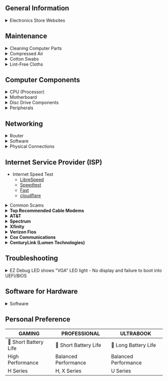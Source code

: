 ## General Information

<details>
<summary>Electronics Store Websites</summary>
<p>

- [newegg](https://www.newegg.com/)
- [Amazon](https://www.amazon.com/gp/browse.html?node=172282)
- [Micro Center](https://www.microcenter.com/)

</p>
</details>

## Maintenance

<details>
<summary>Cleaning Computer Parts</summary>
<p>

## Isopropyl Alcohol

**Usage:**
- Ideal for cleaning electronic components, including CPUs, GPUs, and connectors.
- Effective for removing thermal paste and dust buildup.

**Application:**
1. Dampen a lint-free cloth or cotton swab with isopropyl alcohol.
2. Gently wipe the surfaces, ensuring thorough cleaning.
3. Allow components to dry completely before reassembly.

**Note:**
- Use a high-percentage isopropyl alcohol (at least 90%) for better results.
- Ensure the computer is powered off and unplugged before cleaning.

</p>
</details>

<details>
<summary>Compressed Air</summary>

## Usage

- Effective for removing dust from hard-to-reach areas, fans, and heat sinks.

## Application

1. Hold fans in place to prevent them from spinning during cleaning.
2. Use short bursts of compressed air to blow away dust.
3. Pay attention to vents, heatsinks, and other components with dust buildup.

## Note

- Use the compressed air in a well-ventilated area.
- Hold fans in place to prevent them from spinning during cleaning.

</details>

<details>
<summary>Cotton Swabs</summary>

## Usage

- Useful for detailed cleaning of small components and connectors.

## Application

1. Dampen the cotton swab with isopropyl alcohol.
2. Gently clean connectors, ports, and other small components.
3. Dispose of swabs after use to prevent cross-contamination.

## Note

- Be gentle to avoid damaging delicate components.
- Use a new swab for each cleaning session.

</details>

<details>
<summary>Lint-Free Cloths</summary>

## Usage

- Suitable for wiping down surfaces without leaving lint or fibers.

## Application

1. Dampen the lint-free cloth with isopropyl alcohol.
2. Wipe down surfaces, including the exterior of the computer case.
3. Ensure thorough drying before reassembly.

## Note

- Avoid using regular paper towels, as they may leave debris.

</details>

## Computer Components

<details>
<summary>CPU (Processor)</summary>

<details>
<summary>Processor Breakdown (Example)</summary>

* **Core i7-11800H**
  * i7 = High-Performance Series/Tier
  * 11 = 11th Generaton
  * 800 = Specific Model #
  * H = High Performance
* **Ryzen 7 5800X**
  * 7 = 7th Generation (Note: AMD Ryzen processors don't strictly follow a numeric generation naming convention like Intel)
  * 5800 = Specific Model #
  * X = High-Performance Desktop Processor

</details>

<details>
<summary>Processor Overview</summary>

| Tier     | Intel          | AMD             | Description                               | Average Price Range      | Power Consumption Range  |
|----------|----------------|-----------------|-------------------------------------------|--------------------------|--------------------------|
| Entry    | Core i3         | Ryzen 3         | Budget-Friendly                           | $100 - $200              | Low to Moderate          |
| Mid-Range| Core i5         | Ryzen 5         | Mainstream Performance                    | $200 - $300              | Moderate to Moderate-High|
| High-Perf| Core i7         | Ryzen 7         | High-Performance                          | $300 - $500              | Moderate-High            |
| Enthusiast| Core i9        | Ryzen 9         | Enthusiast and High-End Performance       | $500 - $1000+            | High                     |

</details>

<details>
<summary>Processor Suffixes Reference</summary>

| Suffix  | Intel Description                                     | AMD Description                                      |
|---------|-------------------------------------------------------|-------------------------------------------------------|
| U       | Ultra-Low Power                                       | Ultra-Low Power                                       |
| Y       | Extremely Low Power                                   | -                                                     |
| H       | High Performance Graphics                             | -                                                     |
| HQ/HK   | High-Performance, Unlocked (Mobile)                   | High-Performance (HS may be efficient)                 |
| G       | Iris Xe Graphics                                      | Radeon Vega Graphics                                  |
| C/K     | Unlocked Multiplier                                   | -                                                     |
| F       | No Integrated Graphics                                | -                                                     |
| T       | Power-Optimized                                       | Power-Optimized                                       |
| X       | Extreme Performance                                   | High Performance                                      |
| E       | Embedded                                              | -                                                     |
| XT      | -                                                     | eXtended Frequency Range, High Performance            |
| GE      | -                                                     | Graphics Edition (Integrated Graphics)                |
| PRO     | -                                                     | Professional Series                                   |
| +       | Enhanced or Advanced version                          | -                                                     |
| S       | Special Edition                                       | -                                                     |
| -       | -                                                     | Special Edition                                       |

</details>

</details>

<details>
<summary>Motherboard</summary>

<details>
<summary>BIOS/UEFI Flashback (USB)</summary>

**Brick Recovery:**
Utilize BIOS/UEFI Flashback with a formatted USB containing a compatible BIOS/UEFI to revive a bricked motherboard.

### Steps

* **USB Setup:**
  * Format USB to FAT32.
  * Download latest BIOS.
  * Save to USB root.

* **Flashback:**
  * Power off.
  * Insert USB.
  * Press & hold Flashback button.

* **Wait & Power On:**
  * Wait for the process.
  * Power on; check updated BIOS.

</details>

<details>
<summary>CMOS Battery (CR2032 3V Lithium Battery)</summary>

* [LiCB](https://www.amazon.com/dp/B071D4DKTZ)
* [Energizer](https://www.amazon.com/dp/B0002RID4G)

</details>

<details>
<summary>Clear/Reset CMOS Methods</summary>

**CMOS Reset Button (if available):**
Some motherboards have a dedicated CMOS reset button.
Locate the button on the motherboard.
Power off the computer and press the button for a few seconds.

**Jumper Method:**
Locate the CMOS jumper on the motherboard.
Power off the computer.
Move the jumper from its default position to the clear position.
Wait for a few seconds, then move the jumper back to its original position.

**Battery Removal:**
Power off the computer and disconnect it from the power source.
Locate the CMOS battery on the motherboard.
Remove the CMOS battery carefully.
Wait for about 5-10 minutes, then reinsert the battery.

**Power Drain Method:**
Power off the computer and unplug it.
Press and hold the power button for 15-20 seconds.
Reconnect the power and turn on the computer.

**BIOS/UEFI Settings:**
Enter the BIOS/UEFI settings during system boot (usually by pressing DEL, F2, or another key).
Navigate to the "Reset to default" or "Load optimized defaults" option.
Save changes and exit.

</details>

<details>
<summary>EZ Debug LED</summary>

* 🟥 CPU
  * indicates CPU is not detected or fail.
* 🟨 DRAM
  * indicates DRAM is not detected or fail.
* ⬜ VGA
  * indicates GPU is not detected or fail.
* 🟩 BOOT
  * indicates the booting device is not detected or fail.

</details>

</details>

<details>
<summary>Disc Drive Components</summary>

<details>
<summary>Ripping Media</summary>

* **YT Guide - [Link](https://youtu.be/S2yze4DUCT0)**
* **Software**
  * **[MakeMKV (v1.17.6)](https://makemkv.com/)**
    * [Download ⬇️](https://makemkv.com/download/Setup_MakeMKV_v1.17.6.exe)
    * [Current Beta Key](https://forum.makemkv.com/forum/viewtopic.php?t=1053): `T-nG89YZ0OKvZx4umZwYcU0bh2M5DwF7hcp3JeoMn0zzbQG@zgvLRURcxMSN6ldZzF72`
    * [SDFtool Flasher (v1.3.5) - Download ⬇️](https://www.mediafire.com/file/rak1mk0p0qlqa0t/SDFtool+Flasher+%28v1.3.5%29.zip/file)
    * ["All You Need Firmware Pack" - Download ⬇️](https://www.mediafire.com/file/ph1ap2egi441epk/All+You+Need+Firmware+Pack+%28MartyMcNuts%29.zip/file)
  * **[HandBrake (1.7.2)](https://handbrake.fr/)**
    * [Website](https://handbrake.fr/)
    * [GitHub](https://github.com/HandBrake/HandBrake/releases/latest)
* **Torrenting Websites**
  * [YTS](https://yts.mx/)
  * [1337x](https://1337x.to/)
  * [Torrent Galaxy](https://torrentgalaxy.to/)
  * [The Pirate Bay](https://thepiratebay.org/index.html)
  * [Lime Torrents](https://limetorrent.cc/)

</details>

<details>
<summary>Optical Drives</summary>

* **[#1 - LG WH16NS40](https://www.amazon.com/dp/B00E7B08MS)**
* **[#2 - LG WH14NS40](https://www.amazon.com/dp/B007VPGL5U)**
* **[#3 - ASUS BW-16D1HT](https://www.amazon.com/dp/B00DWFPDJI)**
* **[#4 - ASUS BW-16D1X-U](https://www.amazon.com/dp/B071VP89X1)**

</details>

<details>
<summary>External Enclosures</summary>

* **[#1 - NexStar DX2](https://www.amazon.com/dp/B09SS74KCN)**
  * [NexStar](https://www.amazon.com/dp/B07452Z3KH)
* **[#2 - NexStar DX](https://www.amazon.com/dp/B01MRUN0HQ)**
* **[#3 - OWC Mercury Pro](https://www.amazon.com/dp/B06XRCCV44)**

</details>

</details>


<details>
<summary>Peripherals</summary>

<details>
<summary>Mouse</summary>
 
- [Logitech G502 HERO](https://www.amazon.com/dp/B07GBZ4Q68)

</details>

<details>
<summary>Keyboard</summary>



</details>

<details>
<summary>Microphone</summary>

- [Blue Yeti](https://www.amazon.com/dp/B00N1YPXW2)
- [Shure SM7B](https://www.amazon.com/dp/B0002E4Z8M)
- [Shure MV7X](https://www.amazon.com/dp/B09BZZCGC8)

</details>

<details>
<summary>Headphones</summary>

- Music
  - [HIFIMAN SUNDARA](https://www.amazon.com/dp/B077XDWT7X)
  - [Sennheiser HD 660S2](https://www.amazon.com/dp/B0BRT1ZN7Q)
  - [beyerdynamic DT 990 Pro](https://www.amazon.com/dp/B0011UB9CQ)
- Bass
  - [Skullcandy Crusher ANC 2](https://www.amazon.com/dp/B0C9L8ZR6Q)
  - [Skullcandy Crusher Evo](https://www.amazon.com/dp/B0CBLM9MMC)

</details>

<details>
<summary>Monitor/Display</summary>

## Sync Technology
- **G-Sync**: Developed by Nvidia. Compatible with Nvidia graphics cards. G-Sync monitors tend to be more expensive due to proprietary technology.
- **FreeSync**: Developed by AMD. Compatible with AMD graphics cards. FreeSync monitors are generally more affordable.

## Arm Stands
- 1 Arm Stands
  - [HUANUO Single Monitor Mount](https://www.amazon.com/dp/B07T3KCQ94)
- 2 Arm Stands
  - [HUANUO Dual Monitor Stand](https://www.amazon.com/dp/B07T5SY43L)
- 3 Arm Stands
  - [HUANUO Triple Monitor Mount](https://www.amazon.com/dp/B084RF63FK)

</details>


</details>


## Networking

<details>
<summary>Router</summary>

* **[pfSense](https://www.pfsense.org/)**
  * Addon: pfBlocker-NG
* **[OpenWrt](https://openwrt.org/)**

</details>

<details>
<summary>Software</summary>

* **[Pi-hole](https://pi-hole.net/)**
  * [Pi-hole Lists](https://firebog.net/)
  * [YT Guide](https://www.youtube.com/watch?v=0wpn3rXTe0g)

</details>

<details>
<summary>Physical Connections</summary>

* **ISP (Coax) --> Modem --> MoCA Converter/Adapter --> Router**
* **ISP (SFP/Fiber) --> Modem --> SFP/Fiber to RJ45/Ethernet Converter/Adapter --> Router**

* **Converters/Adapters**
  * [Coax to RJ45 (MoCA)](https://www.amazon.com/dp/B013J7OBUU)
  * [SFP to RJ45](https://www.amazon.com/dp/B003CFATL0)

![image](https://github.com/Scrut1ny/Hardware-Guide/assets/53458032/91969929-b5a8-403f-ba4c-2059b9f2138f)

</details>

## Internet Service Provider (ISP)

* Internet Speed Test
  * [LibreSpeed](https://librespeed.org/)
  * [Speedtest](https://www.speedtest.net/)
  * [Fast](https://fast.com/)
  * [cloudflare](https://speed.cloudflare.com/)

<details>
<summary>Common Scams</summary>

* **MBps and Mbps Deception:**
  ISPs may deceive users by advertising Mbps (Megabits per second) instead of MBps (Megabytes per second), which is eight times smaller. This can lead to confusion about actual internet speeds. Be vigilant and read the fine print for informed decisions.
  | Mb/s (Megabit per second) | MB/s (Megabyte per second) |
  |-|-|
  | 300 | 37.5 |
  | 500 | 62.5 |
  | 1000 (1 Gig) | 125 |
  | 2000 (2 Gig) | 250 |
  | 5000 (5 Gig) | 625 |

* **Introductory Rates:**
  ISPs often offer attractive introductory rates that later increase significantly. Users may sign up for a seemingly affordable plan, only to face higher bills after the initial period.

* **Hidden Fees:**
  Additional fees, such as equipment rental charges or installation fees, may not be clearly disclosed upfront, contributing to unexpected costs for users.

* **Data Caps:**
  Some ISPs impose data caps on users, limiting the amount of data they can use each month. These caps may not be prominently highlighted, leading to unexpected overage charges.

* **Throttling:**
  ISPs may engage in data throttling, slowing down internet speeds for specific activities like streaming or file sharing. This practice might not be clearly communicated to users.

* **Unreliable Speed Guarantees:**
  Speed guarantees in ISP contracts may come with disclaimers, allowing for variations in service. Users may not receive the consistently high speeds they expect.

* **Contract Lengths:**
  Long-term contracts with hefty termination fees can lock users into agreements without adequate flexibility. Clear information about contract terms may be buried in the fine print.

* **Limited Competition:**
  In areas with limited ISP options, companies may not feel the pressure to provide competitive pricing or improved services, leaving users with fewer alternatives.

</details>

<details>
<summary><strong>Top Recommended Cable Modems</strong></summary>
<p>

DOCSIS (Data Over Cable Service Interface Specification)

DOCSIS 3.1
  - Increased Bandwidth: Up to 10 Gbps downstream and 1-2 Gbps upstream.
  - Improved Efficiency: Uses 4096-QAM and OFDM for better data transmission.
  - Lower Latency: Enhanced for real-time applications like online gaming and VoIP.
  - Backward Compatibility: Compatible with DOCSIS 3.0 equipment.
  - Energy Efficiency: Features designed to reduce power consumption.
  - Enhanced Security: Offers stronger encryption and security measures.

DOCSIS 3.0
  - Increased Bandwidth: Supports up to 1 Gbps downstream and up to 200 Mbps upstream.
  - Channel Bonding: Combines multiple channels to increase data transfer rates.
  - IPv6 Support: Provides support for the latest Internet Protocol version 6 (IPv6).
  - Backward Compatibility: Compatible with previous DOCSIS standards.
  - Improved Security: Enhanced security features over DOCSIS 2.0, including AES encryption.
  - Quality of Service (QoS): Improved QoS features for better management of data traffic prioritization.

- [Motorola MB8600](https://www.amazon.com/dp/B0723599RQ)
  - 1 Gbps
  - DOCSIS 3.1
  - Compatible with: Xfinity, Spectrum, Optimum, and Cox
- [NETGEAR CM1000](https://www.amazon.com/dp/B01I5TJGSE)
  - 1 Gbps
  - DOCSIS 3.1
  - Compatible with: Xfinity, Spectrum, Optimum, and Cox

</p>
</details>

<details>
<summary><strong>AT&T</strong></summary>
<p>

- **Pricing:** Competitive pricing with various plans tailored to different needs.
- **Coverage:** Extensive coverage, especially in urban and suburban areas.
- **Customer Service:** Offers various channels for support, including phone, chat, and in-person services at AT&T stores.
- **Key Features:**
    - No price increase at 12 months.
    - No annual contract.
    - No data caps on many plans, allowing for unlimited data usage.
    - No equipment fees, with included gateway for internet service.

</p>
</details>

<details>
<summary><strong>Spectrum</strong></summary>
<p>

- **Pricing:** Offers straightforward pricing with promotional rates for new customers.
- **Coverage:** Wide coverage area, particularly strong in metropolitan areas.
- **Customer Service:** 24/7 customer support available via phone, chat, and email.
- **Key Features:**
    - No contracts, providing flexibility to change or cancel service without penalty.
    - No data caps, ensuring unlimited internet usage without overage fees.
    - Free modem and antivirus software, adding value to the service.

</p>
</details>

<details>
<summary><strong>Xfinity</strong></summary>
<p>

- **Pricing:** Flexible pricing with promotional offers for new customers; prices vary based on region.
- **Coverage:** One of the largest coverage footprints in the U.S., especially strong in the Northeast, Midwest, and parts of the West Coast.
- **Customer Service:** Offers multiple channels for support but has received mixed reviews on customer service quality.
- **Key Features:**
    - Various plans with different speeds and pricing to suit different user needs.
    - Offers bundles for Internet, TV, and phone service.
    - Equipment rental fees apply, with options to use your own modem to save on rental fees.

</p>
</details>

<details>
<summary><strong>Verizon Fios</strong></summary>
<p>

- **Pricing:** Competitive, especially for the fiber-optic service with higher speeds.
- **Coverage:** Primarily available in the Northeastern U.S.
- **Customer Service:** Generally receives favorable reviews for customer support.
- **Key Features:**
    - 100% fiber-optic network offering fast download and upload speeds.
    - No annual contract with a price guarantee for up to 24 months on some plans.
    - No data caps, allowing for unlimited internet usage.

</p>
</details>

<details>
<summary><strong>Cox Communications</strong></summary>
<p>

- **Pricing:** Offers a range of plans with promotional prices for the first 12 months.
- **Coverage:** Primarily available in the Southwest, Central U.S., and parts of the East Coast.
- **Customer Service:** Offers support through various channels, including online, phone, and in-person.
- **Key Features:**
    - Offers a variety of Internet, TV, phone, and smart home services.
    - Data caps apply, but there are options for unlimited data plans.
    - Equipment rental fee, with the option to use your own compatible modem.

</p>
</details>

<details>
<summary><strong>CenturyLink (Lumen Technologies)</strong></summary>
<p>

- **Pricing:** Price-for-Life guarantee on some plans, where the monthly rate doesn't increase as long as you keep your plan.
- **Coverage:** Wide coverage, especially in rural and suburban areas.
- **Customer Service:** Offers standard support options including phone and chat.
- **Key Features:**
    - No contract required, providing flexibility to customers.
    - Offers both DSL and fiber-optic internet options, with varying speeds and availability.
    - Data caps may apply, depending on the plan.

</p>
</details>

## Troubleshooting

<details>
<summary>EZ Debug LED shows "VGA" LED light - No display and failure to boot into UEFI/BIOS</summary>

**Solutions:**

- Check if your CPU supports iGPU (Integrated Graphics); attempt to get output from the motherboard instead of the GPU.
- Verify cable connections; ensure all are securely in place.
- Attempt taking out the GPU, cleaning the pins, and blowing out all dust, etc., then reinserting the GPU.
- Troubleshoot RAM issues; try booting with 1 or 2 RAM sticks, testing different sticks as one may be faulty.
- Clear the CMOS.
- If the motherboard is potentially bricked, update the UEFI/BIOS by placing a fresh image on a flash drive. Connect it to the Flash BIOS port in the I/O port area and use the Flash BIOS Button if available. If you don't have this option, you will have to acquire a new motherboard.
- If possible, check how the GPU acts in another currently working system.
- [NVIDIA GPU Firmware Update Tool for DisplayID](https://nvidia.custhelp.com/app/answers/detail/a_id/5233/~/nvidia-gpu-firmware-update-tool-for-displayid) - [Download Link](https://us.download.nvidia.com/Windows/uefi/firmware/1.1/NVIDIA_DisplayID_Firmware_Updater_1.1-x64.exe)

</details>

## Software for Hardware

<details>
<summary>Software</summary>

- [WizTree](https://www.diskanalyzer.com/) - [Download ⬇️](https://www.diskanalyzer.com/download)
- [ValiDrive](https://www.grc.com/validrive.htm) - [Download ⬇️](https://www.grc.com/files/validrive.exe)
- [OpenRGB](https://openrgb.org/index.html) - [Download ⬇️](https://openrgb.org/#downloads)

</details>

## Personal Preference
| GAMING | PROFESSIONAL | ULTRABOOK |
|-|-|-|
| 🪫 Short Battery Life | 🪫 Short Battery Life | 🔋 Long Battery Life |
| High Performance | Balanced Performance | Balanced Performance |
| H Series | H, X Series | U Series |
